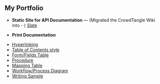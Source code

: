 
My Portfolio
------------

* **Static Site for API Documentation** — (Migrated the CrowdTangle Wiki into - ) [Slate](https://inshuu.github.io/slate/) 

* **Print Documentation**
- [Hyperlinking](https://github.com/inshuu/slate/blob/master/Hyperlinking.jpg)
- [Table of Contents style](https://github.com/inshuu/slate/blob/master/Table%20of%20Contents%20style%20-%20Word%20Example.jpg)
- [Form/Fields Table](https://github.com/inshuu/slate/blob/master/form_fields_table_example1.jpg)
- [Procedure](https://github.com/inshuu/slate/blob/master/procedure_example.jpg)
- [Mapping Table](https://github.com/inshuu/slate/blob/master/table_example1.jpg)
- [Workflow/Process Diagram](https://github.com/inshuu/slate/blob/master/workflow_example2.jpg)
- [Writing Sample](https://github.com/inshuu/slate/blob/master/writing_sample1.jpg)
